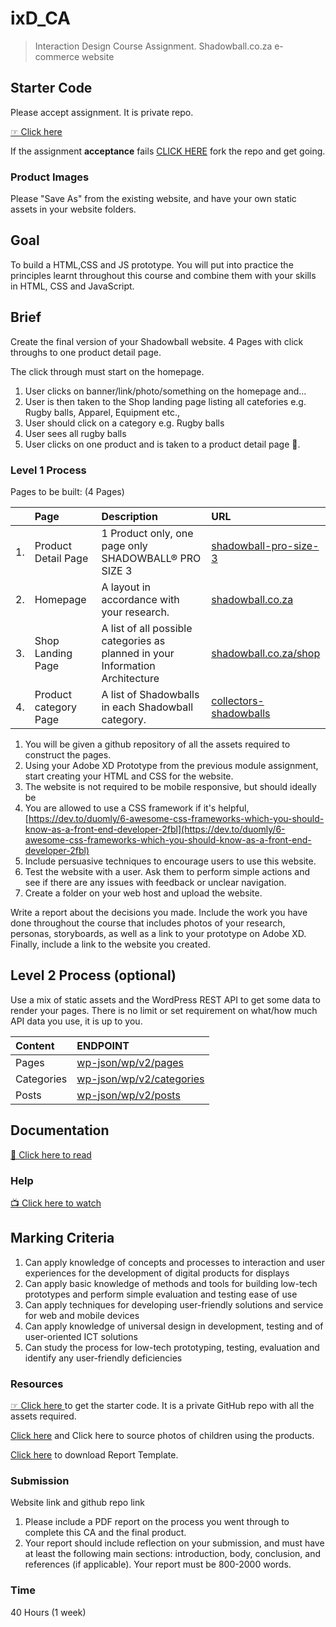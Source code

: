 # ixD_CA

> Interaction Design Course Assignment. Shadowball.co.za e-commerce website 

## Starter Code

Please accept assignment. It is private repo.

[☞ Click here ](https://classroom.github.com/a/XbRFnji1) 

If the assignment **acceptance** fails [CLICK HERE](https://github.com/Noroff-Fagskole/ixD_CA) fork the repo and get going.

### Product Images

Please "Save As" from the existing website, and have your own static assets in your website folders.

## Goal

To build a HTML,CSS and JS prototype. You will put into practice the principles learnt throughout this course and combine them with your skills in HTML, CSS and JavaScript. 

## Brief 

Create the final version of your Shadowball website. 4 Pages with click throughs to one product detail page. 

The click through must start on the homepage.

1. User clicks on banner/link/photo/something on the homepage and...
2. User is then taken to the Shop landing page listing all catefories e.g. Rugby balls, Apparel, Equipment etc., 
3. User should click on a category e.g. Rugby balls
4. User sees all rugby balls
5. User clicks on one product and is taken to a product detail page 🚀.

### Level 1 Process 

Pages to be built: (4 Pages) 

|    | Page                | Description  | URL  |
|:---|:------------------- |:-------------|:-----|
| 1. | Product Detail Page | 1 Product only, one page only SHADOWBALL® PRO SIZE 3 | [shadowball-pro-size-3](https://shadowball.co.za/product/shadowball-pro-size-3) |
| 2. | Homepage |  A layout in accordance with your research. | [shadowball.co.za](https://shadowball.co.za) |
| 3. | Shop Landing Page | A list of all possible categories as planned in your Information Architecture | [shadowball.co.za/shop  ](https://shadowball.co.za/shop) |
| 4. | Product category Page | A list of Shadowballs in each Shadowball category. | [collectors-shadowballs](https://shadowball.co.za/product-category/collectors-shadowballs) |


1. You will be given a github repository of all the assets required to construct the pages.
2. Using your Adobe XD Prototype from the previous module assignment, start creating your HTML and CSS for the website.  
3. The website is not required to be mobile responsive, but should ideally be
4. You are allowed to use a CSS framework if it's helpful, [https://dev.to/duomly/6-awesome-css-frameworks-which-you-should-know-as-a-front-end-developer-2fbl](https://dev.to/duomly/6-awesome-css-frameworks-which-you-should-know-as-a-front-end-developer-2fbl)
5. Include persuasive techniques to encourage users to use this website.
6. Test the website with a user. Ask them to perform simple actions and see if there are any issues with feedback or unclear navigation. 
7. Create a folder on your web host and upload the website. 

Write a report about the decisions you made. Include the work you have done throughout the course that includes photos of your research, personas, storyboards, as well as a link to your prototype on Adobe XD. Finally, include a link to the website you created. 

## Level 2 Process (optional) 

Use a mix of static assets and the WordPress REST API to get some data to render your pages. There is no limit or set requirement on what/how much API data you use, it is up to you.

| Content       | ENDPOINT     |
|:------------- |:-------------|
| Pages | [wp-json/wp/v2/pages](https://shadowball.co.za/wp-json/wp/v2/pages)| |
| Categories | [wp-json/wp/v2/categories](https://shadowball.co.za/wp-json/wp/v2/categories) |
| Posts | [wp-json/wp/v2/posts ](https://shadowball.co.za/wp-json/wp/v2/posts) |

 
## Documentation 

[📔 Click here to read](https://developer.wordpress.org/rest-api/reference/#rest-api-developer-endpoint-reference)
 

### Help

[📺 Click here to watch](https://youtu.be/SooCXPiW2jY)

## Marking Criteria 

1. Can apply knowledge of concepts and processes to interaction and user experiences for the development of digital products for displays
2. Can apply basic knowledge of methods and tools for building low-tech prototypes and perform simple evaluation and testing ease of use 
3. Can apply techniques for developing user-friendly solutions and service for web and mobile devices
4. Can apply knowledge of universal design in development, testing and of user-oriented ICT solutions
5. Can study the process for low-tech prototyping, testing, evaluation and identify any user-friendly deficiencies 

### Resources 

[☞ Click here ](https://classroom.github.com/a/XbRFnji1) to get the starter code. It is a private GitHub repo with all the assets required.  

[Click here](https://drive.google.com/drive/folders/1ARmuj-xHx7WBZUNpfQbwYr-9ZR-zUcGT?usp=sharing) and Click here to source photos of children using the products. 

[Click here](https://core-noroff.bravais.com/api/dynamic/documentVersions/2440/files/15937/media/FEU%201/Project%20Methodology/Other/FEU1reporttemplate.docx) to download Report Template. 


### Submission 

Website link and github repo link

1. Please include a PDF report on the process you went through to complete this CA and the final product. 
2. Your report should include reflection on your submission, and must have at least the following main sections: introduction, body, conclusion, and references (if applicable). Your report must be 800-2000 words. 

### Time 

40 Hours (1 week)
